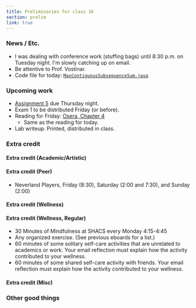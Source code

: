 ```yaml
---
title: Preliminaries for class 16
section: prelim
link: true
---
```

### News / Etc.

* I was dealing with conference work (stuffing bags) until 8:30 p.m. on
  Tuesday night.  I'm slowly catching up on email.
* Be attentive to Prof. Vostinar.
* Code file for today: [`MaxContiguousSubsequenceSum.java`](../files/MaxContiguousSubsequenceSum.java)

### Upcoming work

* [Assignment 5](../assignments/assignment05) due Thursday night.
* Exam 1 to be distributed Friday (or before).
* Reading for Friday: 
  [Osera, Chapter 4](https://www.cs.grinnell.edu/~rebelsky/Courses/CSC207/osera/chap04.pdf)
    * Same as the reading for today.
* Lab writeup: Printed, distributed in class.

### Extra credit

#### Extra credit (Academic/Artistic)

#### Extra credit (Peer)

* Neverland Players, Friday (8:30), Saturday (2:00 and 7:30), and Sunday (2:00)

#### Extra credit (Wellness)

#### Extra credit (Wellness, Regular)

* 30 Minutes of Mindfulness at SHACS every Monday 4:15-4:45
* Any organized exercise.  (See previous eboards for a list.)
* 60 minutes of some solitary self-care activities that are unrelated to 
  academics or work.  Your email reflection must explain how
  the activity contributed to your wellness.
* 60 minutes of some shared self-care activity with friends.  Your email 
  reflection must explain how the activity contributed to your wellness.

#### Extra credit (Misc)

### Other good things

